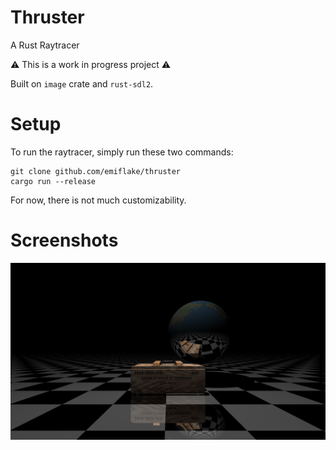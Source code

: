# Thruster
A Rust Raytracer

:warning: This is a work in progress project :warning:

Built on `image` crate and `rust-sdl2`.
# Setup
To run the raytracer, simply run these two commands:
```
git clone github.com/emiflake/thruster
cargo run --release
```
For now, there is not much customizability.

# Screenshots
![img](https://github.com/emiflake/thruster/blob/master/screenshot.png)
